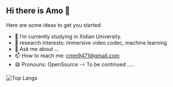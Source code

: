 ## Hi there is Amo 👋


Here are some ideas to get you started:

- 🔭 I’m currently studying in Xidian University.
- 🌱 research interests: immersive video codec, machine learning
- 💬 Ask me about ...
- 📫 How to reach me: cmm9471@gmail.com
- 😄 Pronouns: OpenSource
 -⚡ To be continued .....


![Top Langs](https://github-readme-stats.vercel.app/api/top-langs/?username=xxxx-c&layout=compact&theme=tokyonight)
